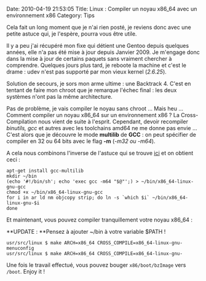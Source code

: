 Date: 2010-04-19 21:53:05
Title: Linux : Compiler un noyau x86_64 avec un environnement x86
Category: Tips

Cela fait un long moment que je n'ai rien posté, je reviens donc avec une petite astuce qui, je l'espère, pourra vous être utile.

Il y a peu j'ai récupéré mon fixe qui détient une Gentoo depuis quelques années, elle n'a pas été mise à jour depuis Janvier 2009. Je m'engage donc dans la mise à jour de certains paquets sans vraiment chercher à comprendre. Quelques jours plus tard, je reboote la machine et c'est le drame : udev n'est pas supporté par mon vieux kernel (_2.6.25_).

Solution de secours, je sors mon arme ultime : une Backtrack 4. C'est en tentant de faire mon chroot que je remarque l'échec final : les deux systèmes n'ont pas la même architecture.

Pas de problème, je vais compiler le noyau sans chroot ... Mais heu ... Comment compiler un noyau x86\_64 sur un environnement x86 ? La Cross-Compilation nous vient de suite à l'esprit. Cependant, devoir recompiler _binutils, gcc_ et autres avec les toolchains amd64 ne me donne pas envie ... C'est alors que je découvre le mode **multilib** de **GCC** : on peut spécifier de compiler en 32 ou 64 bits avec le flag **-m** (_-m32 ou -m64_).

A cela nous combinons l'inverse de l'astuce qui se trouve [ici](http://tinkering-is-fun.blogspot.com/2009/12/compiling-linux-kernel-for-x86-on-x8664.html) et on obtient ceci :

``` shell-session
apt-get install gcc-multilib
mkdir ~/bin
(echo '#!/bin/sh'; echo 'exec gcc -m64 "$@"';) > ~/bin/x86_64-linux-gnu-gcc
chmod +x ~/bin/x86_64-linux-gnu-gcc
for i in ar ld nm objcopy strip; do ln -s `which $i` ~/bin/x86_64-linux-gnu-$i
done
```

Et maintenant, vous pouvez compiler tranquillement votre noyau x86\_64 :

**UPDATE : **Pensez à ajouter ~/bin à votre variable $PATH !

``` shell-session
usr/src/linux $ make ARCH=x86_64 CROSS_COMPILE=x86_64-linux-gnu- menuconfig
usr/src/linux $ make ARCH=x86_64 CROSS_COMPILE=x86_64-linux-gnu-
```

Une fois le travail effectué, vous pouvez bouger `x86/boot/bzImage` vers `/boot`. Enjoy it !
